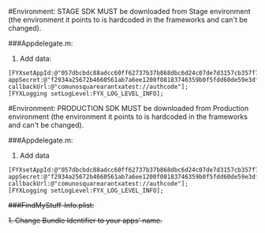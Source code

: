 #Environment: STAGE
SDK MUST be downloaded from Stage environment (the environment it points to is hardcoded in the frameworks and can't be changed).

###Appdelegate.m:
1.	Add data:
```
[FYXsetAppId:@"057dbcbdc88adcc60ff62737b37b868dbc6d24c07de7d3157cb357f783a53460"
appSecret:@"f2934a25672b4660561ab7a6ee1200f08183746359b0f5fdd60de59e3dfd498a"
callbackUrl:@"comunosquarearantxatest://authcode"];
[FYXLogging setLogLevel:FYX_LOG_LEVEL_INFO];
```


#Environment: PRODUCTION
SDK MUST be downloaded from Production environment (the environment it points to is hardcoded in the frameworks and can't be changed).

###Appdelegate.m:
1.	Add data
```
[FYXsetAppId:@"057dbcbdc88adcc60ff62737b37b868dbc6d24c07de7d3157cb357f783a53460"
appSecret:@"f2934a25672b4660561ab7a6ee1200f08183746359b0f5fdd60de59e3dfd498a"
callbackUrl:@"comunosquarearantxatest://authcode"];
[FYXLogging setLogLevel:FYX_LOG_LEVEL_INFO];
```

~~###FindMyStuff-Info.plist:~~

~~1.	Change Bundle Identifier to your apps’ name.~~


